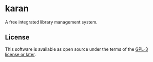 # karan
A free integrated library management system.

## License
This software is available as open source under the terms of the [GPL-3 license or later](https://opensource.org/licenses/GPL-3.0).

